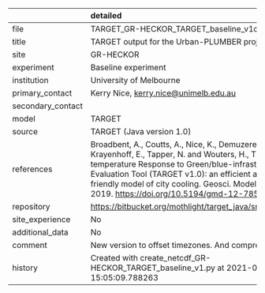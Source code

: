 |                   | detailed                                                                                                                                                                                                                                                                                                        |
|:------------------|:----------------------------------------------------------------------------------------------------------------------------------------------------------------------------------------------------------------------------------------------------------------------------------------------------------------|
| file              | TARGET_GR-HECKOR_TARGET_baseline_v1c.nc                                                                                                                                                                                                                                                                         |
| title             | TARGET output for the Urban-PLUMBER project                                                                                                                                                                                                                                                                     |
| site              | GR-HECKOR                                                                                                                                                                                                                                                                                                       |
| experiment        | Baseline experiment                                                                                                                                                                                                                                                                                             |
| institution       | University of Melbourne                                                                                                                                                                                                                                                                                         |
| primary_contact   | Kerry Nice, kerry.nice@unimelb.edu.au                                                                                                                                                                                                                                                                           |
| secondary_contact |                                                                                                                                                                                                                                                                                                                 |
| model             | TARGET                                                                                                                                                                                                                                                                                                          |
| source            | TARGET (Java version 1.0)                                                                                                                                                                                                                                                                                       |
| references        | Broadbent, A., Coutts, A., Nice, K., Demuzere, M., Krayenhoff, E., Tapper, N. and Wouters, H., The Air-temperature Response to Green/blue-infrastructure Evaluation Tool (TARGET v1.0): an efficient and user-friendly model of city cooling. Geosci. Model Dev., 2019. https://doi.org/10.5194/gmd-12-785-2019 |
| repository        | https://bitbucket.org/mothlight/target_java/src/master/                                                                                                                                                                                                                                                         |
| site_experience   | No                                                                                                                                                                                                                                                                                                              |
| additional_data   | No                                                                                                                                                                                                                                                                                                              |
| comment           | New version to offset timezones. And compressed                                                                                                                                                                                                                                                                 |
| history           | Created with create_netcdf_GR-HECKOR_TARGET_baseline_v1.py at 2021-06-29 15:05:09.788263                                                                                                                                                                                                                        |
